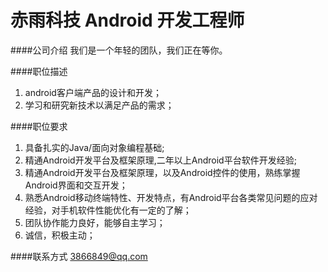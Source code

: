 赤雨科技 Android 开发工程师
==========

####公司介绍
我们是一个年轻的团队，我们正在等你。  

####职位描述
1. android客户端产品的设计和开发；
2. 学习和研究新技术以满足产品的需求；

####职位要求 
1. 具备扎实的Java/面向对象编程基础;
2. 精通Android开发平台及框架原理,二年以上Android平台软件开发经验;
3. 精通Android开发平台及框架原理，以及Android控件的使用，熟练掌握Android界面和交互开发；
4. 熟悉Android移动终端特性、开发特点，有Android平台各类常见问题的应对经验，对手机软件性能优化有一定的了解；
5. 团队协作能力良好，能够自主学习；
6. 诚信，积极主动；

####联系方式
[3866849@qq.com](mailto:3866849@qq.com)
